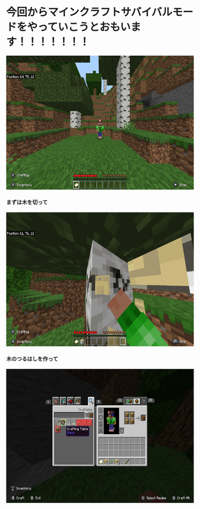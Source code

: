 <html>
  <body>
    <h1>今回からマインクラフトサバイバルモードをやっていこうとおもいます！！！！！！！</h1>
    <img src="1.jpg" alt="" width="640" height="360" />
    <h4>まずは木を切って</h4>
    <img src="2.jpg" alt="" width="640" height="360" />
    <h4>木のつるはしを作って</h4>
    <img src="3.jpg" alt="" width="640" height="360" />
    
    
    
    
  </body>
</html>
